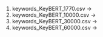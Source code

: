 1. keywords_KeyBERT_1770.csv
->
3. keywords_KeyBERT_10000.csv
->
5. keywords_KeyBERT_30000.csv
->
7. keywords_KeyBERT_60000.csv
->

